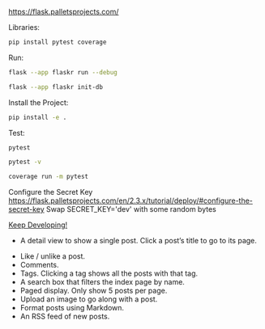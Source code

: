 https://flask.palletsprojects.com/

Libraries:
```bash
pip install pytest coverage
```
Run:
```bash
flask --app flaskr run --debug
```
```bash
flask --app flaskr init-db
```
Install the Project:
```bash
pip install -e .
```
Test:
```bash
pytest
```
```bash
pytest -v
```
```bash
coverage run -m pytest
```
Configure the Secret Key
https://flask.palletsprojects.com/en/2.3.x/tutorial/deploy/#configure-the-secret-key
Swap SECRET_KEY='dev' with some random bytes

[Keep Developing!](https://flask.palletsprojects.com/en/3.0.x/tutorial/next/)

+ A detail view to show a single post. Click a post’s title to go to its page.
- Like / unlike a post.
- Comments.
- Tags. Clicking a tag shows all the posts with that tag.
- A search box that filters the index page by name.
- Paged display. Only show 5 posts per page.
- Upload an image to go along with a post.
- Format posts using Markdown.
- An RSS feed of new posts.
